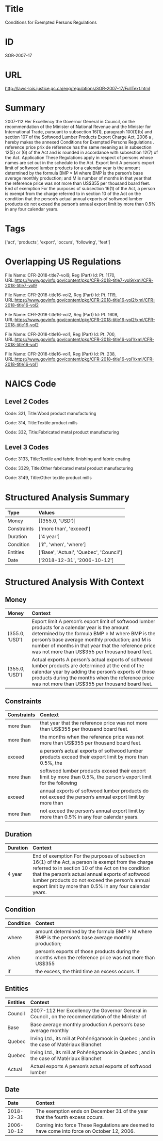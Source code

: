 # Title
Conditions for Exempted Persons Regulations


# ID
SOR-2007-17

# URL
http://laws-lois.justice.gc.ca/eng/regulations/SOR-2007-17/FullText.html


# Summary
2007-112 Her Excellency the Governor General in Council, on the recommendation of the Minister of National Revenue and the Minister for International Trade, pursuant to subsection 16(1), paragraph 100(1)(b) and section 107 of the  Softwood Lumber Products Export Charge Act, 2006 a , hereby makes the annexed  Conditions for Exempted Persons Regulations .
reference price prix de référence  has the same meaning as in subsection 12(5) or (6) of the Act and is rounded in accordance with subsection 12(7) of the Act. Application These Regulations apply in respect of persons whose names are set out in the schedule to the Act. Export limit A person’s export limit of softwood lumber products for a calendar year is the amount determined by the formula BMP × M where BMP is the person’s base average monthly production; and M is number of months in that year that the reference price was not more than US$355 per thousand board feet.
End of exemption For the purposes of subsection 16(1) of the Act, a person is exempt from the charge referred to in section 10 of the Act on the condition that the person’s actual annual exports of softwood lumber products do not exceed the person’s annual export limit by more than 0.5% in any four calendar years.


# Tags
['act', 'products', 'export', 'occurs', 'following', 'feet']


# Overlapping US Regulations
File Name: CFR-2018-title7-vol9, Reg (Part) Id: Pt. 1170, URL:https://www.govinfo.gov/content/pkg/CFR-2018-title7-vol9/xml/CFR-2018-title7-vol9

File Name: CFR-2018-title16-vol2, Reg (Part) Id: Pt. 1119, URL:https://www.govinfo.gov/content/pkg/CFR-2018-title16-vol2/xml/CFR-2018-title16-vol2

File Name: CFR-2018-title16-vol2, Reg (Part) Id: Pt. 1608, URL:https://www.govinfo.gov/content/pkg/CFR-2018-title16-vol2/xml/CFR-2018-title16-vol2

File Name: CFR-2018-title16-vol1, Reg (Part) Id: Pt. 700, URL:https://www.govinfo.gov/content/pkg/CFR-2018-title16-vol1/xml/CFR-2018-title16-vol1

File Name: CFR-2018-title16-vol1, Reg (Part) Id: Pt. 238, URL:https://www.govinfo.gov/content/pkg/CFR-2018-title16-vol1/xml/CFR-2018-title16-vol1




# NAICS Code
## Level 2 Codes
Code: 321, Title:Wood product manufacturing

Code: 314, Title:Textile product mills

Code: 332, Title:Fabricated metal product manufacturing




## Level 3 Codes
Code: 3133, Title:Textile and fabric finishing and fabric coating

Code: 3329, Title:Other fabricated metal product manufacturing

Code: 3149, Title:Other textile product mills







# Structured Analysis Summary
| Type        | Values                                  |
|:------------|:----------------------------------------|
| Money       | [(355.0, 'USD')]                        |
| Constraints | ['more than', 'exceed']                 |
| Duration    | ['4 year']                              |
| Condition   | ['if', 'when', 'where']                 |
| Entities    | ['Base', 'Actual', 'Quebec', 'Council'] |
| Date        | ['2018-12-31', '2006-10-12']            |


# Structured Analysis With Context
 


## Money
| Money          | Context                                                                                                                                                                                                                                                                                                           |
|:---------------|:------------------------------------------------------------------------------------------------------------------------------------------------------------------------------------------------------------------------------------------------------------------------------------------------------------------|
| (355.0, 'USD') | Export limit A person’s export limit of softwood lumber products for a calendar year is the amount determined by the formula BMP × M where BMP is the person’s base average monthly production; and M is number of months in that year that the reference price was not more than US$355 per thousand board feet. |
| (355.0, 'USD') | Actual exports A person’s actual exports of softwood lumber products are determined at the end of the calendar year by adding the person’s exports of those products during the months when the reference price was not more than US$355 per thousand board feet.                                                 |


## Constraints
| Constraints   | Context                                                                                                           |
|:--------------|:------------------------------------------------------------------------------------------------------------------|
| more than     | that year that the reference price was not more than  US$355 per thousand board feet.                             |
| more than     | the months when the reference price was not more than  US$355 per thousand board feet.                            |
| exceed        | a person’s actual exports of softwood lumber products exceed their export limit by more than 0.5%, the            |
| more than     | softwood lumber products exceed their export limit by more than 0.5%, the person’s export limit for the following |
| exceed        | annual exports of softwood lumber products do not exceed the person’s annual export limit by more than            |
| more than     | not exceed the person’s annual export limit by more than  0.5% in any four calendar years.                        |


## Duration
| Duration   | Context                                                                                                                                                                                                                                                                                                                     |
|:-----------|:----------------------------------------------------------------------------------------------------------------------------------------------------------------------------------------------------------------------------------------------------------------------------------------------------------------------------|
| 4 year     | End of exemption For the purposes of subsection 16(1) of the Act, a person is exempt from the charge referred to in section 10 of the Act on the condition that the person’s actual annual exports of softwood lumber products do not exceed the person’s annual export limit by more than 0.5% in any four calendar years. |


## Condition
| Condition   | Context                                                                                                |
|:------------|:-------------------------------------------------------------------------------------------------------|
| where       | amount determined by the formula BMP × M where BMP is the person’s base average monthly production;    |
| when        | person’s exports of those products during the months when the reference price was not more than US$355 |
| if          | the excess, the third time an excess occurs. if                                                        |


## Entities
| Entities   | Context                                                                                             |
|:-----------|:----------------------------------------------------------------------------------------------------|
| Council    | 2007-112 Her Excellency the Governor General in  Council , on the recommendation of the Minister of |
| Base       | Base average monthly production A person’s base average monthly                                     |
| Quebec     | Irving Ltd., its mill at Pohénégamook in  Quebec ; and in the case of Matériaux Blanchet            |
| Quebec     | Irving Ltd., its mill at Pohénégamook in  Quebec ; and in the case of Matériaux Blanchet            |
| Actual     | Actual exports A person’s actual exports of softwood lumber                                         |


## Date
| Date       | Context                                                                                     |
|:-----------|:--------------------------------------------------------------------------------------------|
| 2018-12-31 | The exemption ends on December 31 of the year that the fourth excess occurs.                |
| 2006-10-12 | Coming into force These Regulations are deemed to have come into force on October 12, 2006. |


